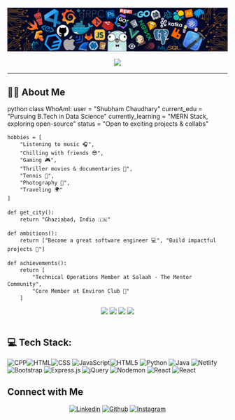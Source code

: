<!-- Banner -->
<p align="center">
  <img src="https://github.com/Jaydeep-Yadav/Jaydeep-Yadav/blob/main/banner.png" alt="Banner" />
</p>

<p align="center">
  <img src="https://readme-typing-svg.herokuapp.com?color=0d8eceF&size=30&center=true&vCenter=true&width=550&height=70&lines=Hey+There,+I'm+Shubham+Chaudhary;I+Love+Coding;+Web+Developer;Love+Building+Projects;Problem+Solver;">
</p>

---

## 👨‍💻 About Me

python
class WhoAmI:
    user = "Shubham Chaudhary"
    current_edu = "Pursuing B.Tech in Data Science"
    currently_learning = "MERN Stack, exploring open-source"
    status = "Open to exciting projects & collabs"


    hobbies = [
        "Listening to music 🎧",
        "Chilling with friends 😎",
        "Gaming 🎮",
        "Thriller movies & documentaries 🍿",
        "Tennis 🎾",
        "Photography 📸",
        "Traveling 🌍"
    ]

    def get_city():
        return "Ghaziabad, India 🇮🇳"

    def ambitions():
        return ["Become a great software engineer 💻", "Build impactful projects 🚀"]

    def achievements():
        return [
            "Technical Operations Member at Salaah - The Mentor Community",
            "Core Member at Environ Club 🌿"
        ]

		
	
 


<div align="center">

	
	
![](https://github-profile-summary-cards.vercel.app/api/cards/profile-details?username=shubhlc194&theme=default)
![](http://github-profile-summary-cards.vercel.app/api/cards/most-commit-language?username=shubhlc194&theme=vue)
![](http://github-profile-summary-cards.vercel.app/api/cards/stats?username=shubhlc194&theme=nord_bright&)
![](https://github-readme-streak-stats.herokuapp.com/?user=shubhlc194&theme=vue&hide_border=true)	
 <br/>
</div> 
<div align="center">
	


</div>

## 💻 Tech Stack:

![CPP](https://img.shields.io/badge/-C++-00599C?style=for-the-badge&logo=c)![HTML](https://img.shields.io/badge/-HTML5-E34F26?style=for-the-badge&logo=html5&logoColor=white)![CSS](https://img.shields.io/badge/-CSS3-1572B6?style=for-the-badge&logo=css3) 
 ![JavaScript](https://img.shields.io/badge/javascript-%23323330.svg?style=for-the-badge&logo=javascript&logoColor=%23F7DF1E)![HTML5](https://img.shields.io/badge/html5-%23E34F26.svg?style=for-the-badge&logo=html5&logoColor=white) ![Python](https://img.shields.io/badge/python-3670A0?style=for-the-badge&logo=python&logoColor=ffdd54)  ![Java](https://img.shields.io/badge/java-%23ED8B00.svg?style=for-the-badge&logo=openjdk&logoColor=white) ![Netlify](https://img.shields.io/badge/netlify-%23000000.svg?style=for-the-badge&logo=netlify&logoColor=#00C7B7) ![Bootstrap](https://img.shields.io/badge/bootstrap-%238511FA.svg?style=for-the-badge&logo=bootstrap&logoColor=white)  ![Express.js](https://img.shields.io/badge/express.js-%23404d59.svg?style=for-the-badge&logo=express&logoColor=%2361DAFB) ![jQuery](https://img.shields.io/badge/jquery-%230769AD.svg?style=for-the-badge&logo=jquery&logoColor=white)  ![Nodemon](https://img.shields.io/badge/NODEMON-%23323330.svg?style=for-the-badge&logo=nodemon&logoColor=%BBDEAD) ![React](https://img.shields.io/badge/-React%20Query-FF4154?style=for-the-badge&logo=react%20query&logoColor=white) ![React](https://img.shields.io/badge/react-%2320232a.svg?style=for-the-badge&logo=react&logoColor=%2361DAFB)




## Connect with Me


<p align="center">
  <a href="https://www.linkedin.com/in/shubham-chaudhary-46605a297/"><img alt="Linkedin" title="Shubham Chaudhary Linkedin" src="https://img.shields.io/badge/LinkedIn-0077B5?style=for-the-badge&logo=linkedin&logoColor=white"></a>
  <a href="https://github.com/shubhlc194"><img alt="Github" title="Shubham Github" src="https://img.shields.io/badge/GitHub-100000?style=for-the-badge&logo=github&logoColor=white"></a>
 <a href="https://www.instagram.com/shubham_.__choudhary"><img alt="Instagram" title="Shubham chaudhary" src="https://img.shields.io/badge/Instagram-E4405F?style=for-the-badge&logo=instagram&logoColor=white"></a>

</p>

